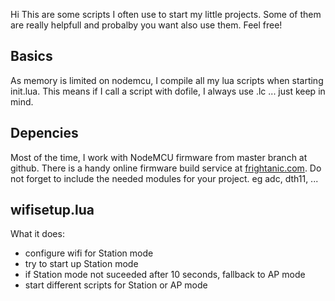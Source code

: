 Hi
This are some scripts I often use to start my little projects.
Some of them are really helpfull and probalby you want also use them.
Feel free!

## Basics
As memory is limited on nodemcu, I compile all my lua scripts when starting init.lua.
This means if I call a script with dofile, I always use .lc ... just keep in mind.

## Depencies
Most of the time, I work with NodeMCU firmware from master branch at github.
There is a handy online firmware build service at [frightanic.com](http://frightanic.com/nodemcu-custom-build).
Do not forget to include the needed modules for your project. eg adc, dth11, ...

## wifisetup.lua
What it does:
* configure wifi for Station mode
* try to start up Station mode
* if Station mode not suceeded after 10 seconds, fallback to AP mode
* start different scripts for Station or AP mode

